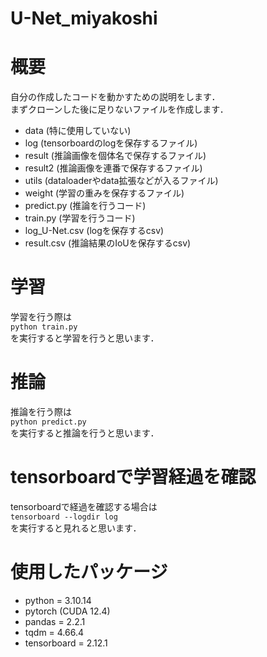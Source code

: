 # U-Net_miyakoshi
# 概要
自分の作成したコードを動かすための説明をします．  
まずクローンした後に足りないファイルを作成します．

* data (特に使用していない)
* log (tensorboardのlogを保存するファイル)
* result (推論画像を個体名で保存するファイル)
* result2 (推論画像を連番で保存するファイル)
* utils (dataloaderやdata拡張などが入るファイル)
* weight (学習の重みを保存するファイル)
* predict.py (推論を行うコード)
* train.py (学習を行うコード)
* log_U-Net.csv (logを保存するcsv)
* result.csv (推論結果のIoUを保存するcsv)

# 学習
学習を行う際は  
`python train.py`    
を実行すると学習を行うと思います．

# 推論
推論を行う際は  
`python predict.py`    
を実行すると推論を行うと思います．

# tensorboardで学習経過を確認
tensorboardで経過を確認する場合は  
`tensorboard --logdir log`    
を実行すると見れると思います．

# 使用したパッケージ
* python = 3.10.14
* pytorch (CUDA 12.4)
* pandas = 2.2.1
* tqdm = 4.66.4
* tensorboard = 2.12.1



